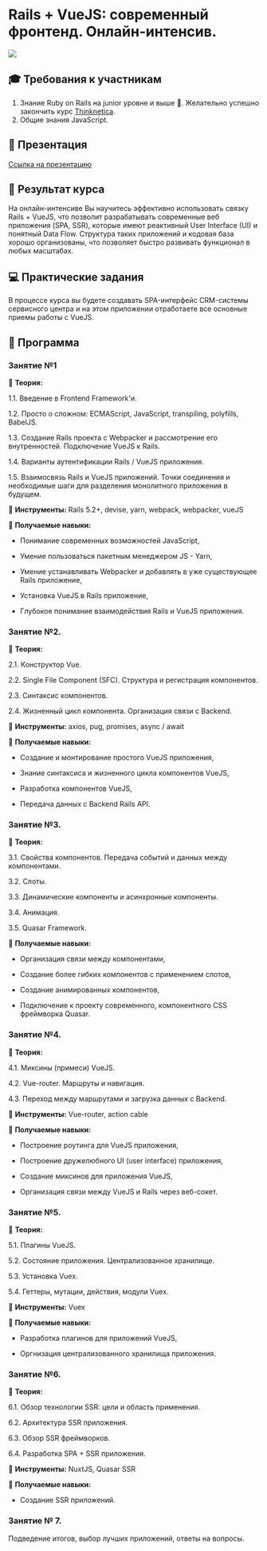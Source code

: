# Rails + VueJS: современный фронтенд. Онлайн-интенсив.
![](https://i.ibb.co/CMQwLh3/Rails-Vue-JS.jpg)
## :mortar_board: Требования к участникам
1. Знание Ruby on Rails на junior уровне и выше :muscle:. Желательно успешно закончить курс [Thinknetica](https://thinknetica.com/).
2. Общие знания JavaScript.

## :movie_camera: Презентация
[Ссылка на презентацию](https://vimeo.com/352251190/a66cab1ef8)

## :100: Результат курса
На онлайн-интенсиве Вы научитесь эффективно использовать связку Rails + VueJS, что позволит разрабатывать современные веб приложения (SPA, SSR), которые имеют реактивный User Interface (UI) и понятный Data Flow. Структура таких приложений и кодовая база хорошо организованы, что позволяет быстро развивать функционал в любых масштабах.

## :computer: Практические задания
В процессе курса вы будете создавать SPA-интерфейс CRM-системы сервисного центра и на этом приложении отработаете все основные приемы работы с VueJS.

## :orange_book: Программа

### Занятие №1
:green_book: **Теория:**

1.1. Введение в Frontend Framework'и.

1.2. Просто о сложном: ECMAScript, JavaScript, transpiling, polyfills, BabelJS.

1.3. Создание Rails проекта с Webpacker и рассмотрение его внутренностей. Подключение VueJS к Rails.

1.4. Варианты аутентификации Rails / VueJS приложения.

1.5. Взаимосвязь Rails и VueJS приложений. Точки соединения и необходимые шаги для разделения монолитного приложения в будущем.

:wrench: **Инструменты:** Rails 5.2+, devise, yarn, webpack, webpacker, vueJS

:muscle: **Получаемые навыки:**
- Понимание современных возможностей JavaScript,

- Умение пользоваться пакетным менеджером JS - Yarn,

- Умение устанавливать Webpacker и добавлять в уже существующее Rails приложение,

- Установка VueJS в Rails приложение,

- Глубокое понимание взаимодействия Rails и VueJS приложения.

### Занятие №2.
:green_book: **Теория:**

2.1. Конструктор Vue.

2.2. Single File Component (SFC). Структура и регистрация компонентов. 

2.3. Синтаксис компонентов.

2.4. Жизненный цикл компонента. Организация связи с Backend.

:wrench: **Инструменты:** axios, pug, promises, async / await

:muscle: **Получаемые навыки:**

- Создание и монтирование простого VueJS приложения,

- Знание синтаксиса и жизненного цикла компонентов VueJS,

- Разработка компонентов VueJS,

- Передача данных с Backend Rails API.

### Занятие №3.
:green_book: **Теория:**

3.1. Свойства компонентов. Передача событий и данных между компонентами.

3.2. Слоты.

3.3. Динамические компоненты и асинхронные компоненты.

3.4. Анимация.

3.5. Quasar Framework.

:muscle: **Получаемые навыки:**

- Организация связи между компонентами,

- Создание более гибких компонентов с применением слотов,

- Создание анимированных компонентов,

- Подключение к проекту современного, компонентного CSS фреймворка Quasar.

### Занятие №4.
:green_book: **Теория:**

4.1. Миксины (примеси) VueJS.

4.2. Vue-router. Маршруты и навигация.

4.3. Переход между маршрутами и загрузка данных с Backend.

:wrench: **Инструменты:** Vue-router, action cable

:muscle: **Получаемые навыки:**

- Построение роутинга для VueJS приложения,

- Построение дружелюбного UI (user interface) приложения,

- Создание миксинов для приложения VueJS,

- Организация связи между VueJS и Rails через веб-сокет.

### Занятие №5.
:green_book: **Теория:**

5.1. Плагины VueJS.

5.2. Состояние приложения. Централизованное хранилище.

5.3. Установка Vuex. 

5.4. Геттеры, мутации, действия, модули Vuex.

:wrench: **Инструменты:** Vuex

:muscle: **Получаемые навыки:**

- Разработка плагинов для приложений VueJS,

- Оргнизация централизованного хранилища приложения.

### Занятие №6.
:green_book: **Теория:**

6.1. Обзор технологии SSR: цели и область применения.

6.2. Архитектура SSR приложения.

6.3. Обзор SSR фреймворков.

6.4. Разработка SPA + SSR приложения.

:wrench: **Инструменты:** NuxtJS, Quasar SSR

:muscle: **Получаемые навыки:**

- Создание SSR приложений.

### Занятие № 7.

Подведение итогов, выбор лучших приложений, ответы на вопросы.
